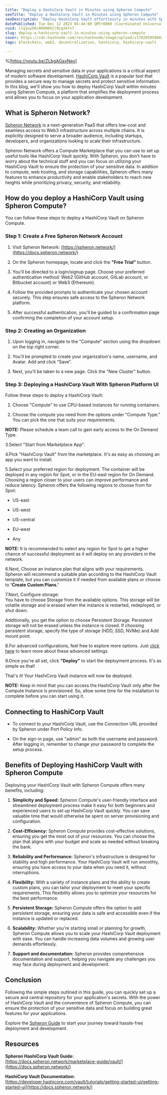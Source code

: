 ```yaml
---
title: "Deploy a HashiCorp Vault in Minutes using Spheron Compute"
seoTitle: "Deploy a HashiCorp Vault in Minutes using Spheron Compute"
seoDescription: "Deploy HashiCorp Vault effortlessly in minutes with Spheron Compute. Our step-by-step guide simplifies and ensuring secure management data for your dapp"
datePublished: Tue Dec 12 2023 04:44:09 GMT+0000 (Coordinated Universal Time)
cuid: clq1uyh6c000009jl9cq347x7
slug: deploy-a-hashicorp-vault-in-minutes-using-spheron-compute
cover: https://cdn.hashnode.com/res/hashnode/image/upload/v1702059580025/546da75e-406f-4995-82be-8711acb36745.png
tags: blockchain, web3, decentralization, hashicorp, hashicorp-vault

---
```


%[https://youtu.be/ZLbgAGaxNeo] 

Managing secrets and sensitive data in your applications is a critical aspect of modern software development. [HashiCorp Vault](https://www.vaultproject.io/) is a popular tool that provides a secure way to manage secrets and protect sensitive information. In this blog, we'll show you how to deploy HashiCorp Vault within minutes using Spheron Compute, a platform that simplifies the deployment process and allows you to focus on your application development.

## **What is Spheron Network?**

[Spheron Network](https://spheron.network/) is a next-generation PaaS that offers low-cost and seamless access to Web3 infrastructure across multiple chains. It is explicitly designed to serve a broader audience, including startups, developers, and organizations looking to scale their infrastructure.

Spheron Network offers a Compute Marketplace that you can use to set up useful tools like HashiCorp Vault quickly. With Spheron, you don't have to worry about the technical stuff and you can focus on utilizing your HashiCorp Vault to ensure the protection of your sensitive data. In addition to compute, web hosting, and storage capabilities, Spheron offers many features to enhance productivity and enable stakeholders to reach new heights while prioritizing privacy, security, and reliability.

## **How do you deploy a HashiCorp Vault using Spheron Compute?**

You can follow these steps to deploy a HashiCorp Vault on Spheron Compute.

### **Step 1: Create a Free Spheron Network Account**

1. Visit Spheron Network: [https://spheron.network/](https://docs.spheron.network/)
    
2. On the Spheron homepage, locate and click the **"Free Trial"** button.
    
3. You'll be directed to a login/signup page. Choose your preferred authentication method: Web2 (GitHub account, GitLab account, or Bitbucket account) or Web3 (Ethereum).
    
4. Follow the provided prompts to authenticate your chosen account securely. This step ensures safe access to the Spheron Network platform.
    
5. After successful authentication, you'll be guided to a confirmation page confirming the completion of your account setup.
    

### **Step 2: Creating an Organization**

1. Upon logging in, navigate to the "Compute" section using the dropdown on the top right corner.
    
2. You'll be prompted to create your organization's name, username, and Avatar. Add and click “Save”.
    
3. Next, you'll be taken to a new page. Click the "New Cluster" button.
    

### **Step 3: Deploying a HashiCorp Vault With Spheron Platform UI**

Follow these steps to deploy a HashiCorp Vault:

1. Choose "Compute" to use CPU-based instances for running containers.
    
2. Choose the compute you need from the options under "Compute Type." You can pick the one that suits your requirements.
    

**NOTE:** Please schedule a team call to gain early access to the On Demand Type.

3.Select "Start from Marketplace App".

4.Pick "HashiCorp Vault" from the marketplace. It's as easy as choosing an app you want to install.

5.Select your preferred region for deployment. The container will be deployed in any region for Spot, or in the EU-east region for On Demand. Choosing a region closer to your users can improve performance and reduce latency. Spheron offers the following regions to choose from for Spot:

* US-east
    
* US-west
    
* US-central
    
* EU-west
    
* Any
    

**NOTE:** It is recommended to select any region for Spot to get a higher chance of successful deployment as it will deploy on any providers in the network.

6.Next, Choose an instance plan that aligns with your requirements. Spheron will recommend a suitable plan according to the HashiCorp Vault template, but you can customize it if needed from available plans or choose to **'Create Custom Plans.'**

7.Next, Configure storage:  
You have to choose Storage from the available options. This storage will be volatile storage and is erased when the instance is restarted, redeployed, or shut down.

Additionally, you get the option to choose Persistent Storage. Persistent storage will not be erased unless the instance is closed. If choosing persistent storage, specify the type of storage (HDD, SSD, NVMe) and Add mount point.

8.For advanced configurations, feel free to explore more options. Just [click here](https://docs.spheron.network/compute/cluster/#advance-configuration-1) to learn more about these advanced settings.

9.Once you're all set, click **"Deploy"** to start the deployment process. It's as simple as that!

That's it! Your HashiCorp Vault instance will now be deployed.

**NOTE:** Keep in mind that you can access the HashiCorp Vault only after the Compute Instance is provisioned. So, allow some time for the installation to complete before you can start using it.

## **Connecting to HashiCorp Vault**

* To connect to your HashiCorp Vault, use the Connection URL provided by Spheron under Port Policy Info.
    
* On the sign-in page, use "admin" as both the username and password. After logging in, remember to change your password to complete the setup process.
    

## **Benefits of Deploying HashiCorp Vault with Spheron Compute**

Deploying your HashiCorp Vault with Spheron Compute offers many benefits, including:

1. **Simplicity and Speed:** Spheron Compute's user-friendly interface and streamlined deployment process make it easy for both beginners and experienced users to set up HashiCorp Vault quickly. You can save valuable time that would otherwise be spent on server provisioning and configuration.
    
2. **Cost-Efficiency:** Spheron Compute provides cost-effective solutions, ensuring you get the most out of your resources. You can choose the plan that aligns with your budget and scale as needed without breaking the bank.
    
3. **Reliability and Performance:** Spheron's infrastructure is designed for stability and high performance. Your HashiCorp Vault will run smoothly, ensuring you have access to your data when you need it, without interruptions.
    
4. **Flexibility:** With a variety of instance plans and the ability to create custom plans, you can tailor your deployment to meet your specific requirements. This flexibility allows you to optimize your resources for the best performance.
    
5. **Persistent Storage:** Spheron Compute offers the option to add persistent storage, ensuring your data is safe and accessible even if the instance is updated or replaced.
    
6. **Scalability:** Whether you're starting small or planning for growth, Spheron Compute allows you to scale your HashiCorp Vault deployment with ease. You can handle increasing data volumes and growing user demands effortlessly.
    
7. **Support and documentation:** Spheron provides comprehensive documentation and support, helping you navigate any challenges you may face during deployment and development.
    

## **Conclusion**

Following the simple steps outlined in this guide, you can quickly set up a secure and central repository for your application's secrets. With the power of HashiCorp Vault and the convenience of Spheron Compute, you can ensure the protection of your sensitive data and focus on building great features for your applications.

Explore the [Spheron Guide](https://docs.spheron.network/) to start your journey toward hassle-free deployment and development.

## **Resources**

**Spheron HashiCorp Vault Guide:** [https://docs.spheron.network/marketplace-guide/vault/](https://docs.spheron.network/)

**HashiCorp Vault Documentation:** [https://developer.hashicorp.com/vault/tutorials/getting-started-ui/getting-started-ui](https://docs.spheron.network/)